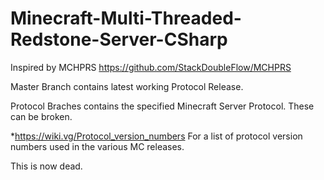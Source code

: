 # Minecraft-Multi-Threaded-Redstone-Server-CSharp

Inspired by MCHPRS https://github.com/StackDoubleFlow/MCHPRS

Master Branch contains latest working Protocol Release.

Protocol Braches contains the specified Minecraft Server Protocol. These can be broken.

\*https://wiki.vg/Protocol_version_numbers For a list of protocol version numbers used in the various MC releases.

This is now dead.
